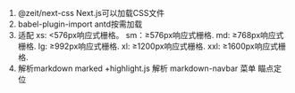 1. @zeit/next-css
  Next.js可以加载CSS文件
2. babel-plugin-import
  antd按需加载
3. 适配
  xs: <576px响应式栅格。
  sm：≥576px响应式栅格.
  md: ≥768px响应式栅格.
  lg: ≥992px响应式栅格.
  xl: ≥1200px响应式栅格.
  xxl: ≥1600px响应式栅格.
4. 解析markdown
  marked +highlight.js  解析
  markdown-navbar  菜单  瞄点定位